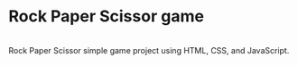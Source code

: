 # Rock Paper Scissor game
<br>
Rock Paper Scissor simple game project using HTML, CSS, and JavaScript.
